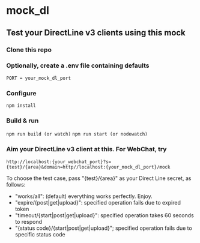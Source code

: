 # mock_dl

## Test your DirectLine v3 clients using this mock

### Clone this repo

### Optionally, create a .env file containing defaults 

`PORT = your_mock_dl_port`

### Configure

`npm install`

### Build & run

`npm run build (or watch)`
`npm run start (or nodewatch)`

### Aim your DirectLine v3 client at this. For WebChat, try

`http://localhost:{your_webchat_port}?s={test}/{area}&domain=http//localhost:{your_mock_dl_port}/mock`

To choose the test case, pass "{test}/{area}" as your Direct Line secret, as follows:

* "works/all": (default) everything works perfectly. Enjoy.
* "expire/{post|get|upload}": specified operation fails due to expired token
* "timeout/{start|post|get|upload}": specified operation takes 60 seconds to respond 
* "{status code}/{start|post|get|upload}"; specified operation fails due to specific status code

